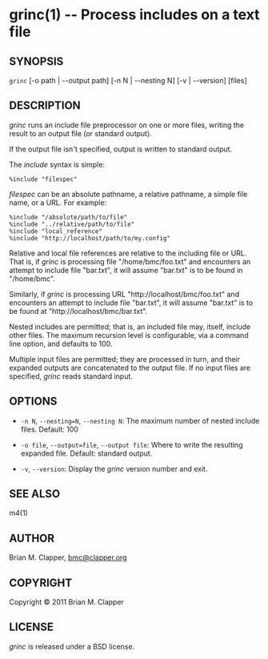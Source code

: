 grinc(1) -- Process includes on a text file
===========================================

## SYNOPSIS

`grinc` \[-o path | --output path\] \[-n N | --nesting N\] \[-v | --version\] \[files\]

## DESCRIPTION

*grinc* runs an include file preprocessor on one or more files, writing the
result to an output file (or standard output).

If the output file isn't specified, output is written to standard output.

The *include* syntax is simple:

    %include "filespec"

*filespec* can be an absolute pathname, a relative pathname, a simple file
name, or a URL. For example:

    %include "/absolute/path/to/file"
    %include "../relative/path/to/file"
    %include "local_reference"
    %include "http://localhost/path/to/my.config"

Relative and local file references are relative to the including file or
URL. That is, if *grinc* is processing file "/home/bmc/foo.txt" and encounters
an attempt to include file "bar.txt", it will assume "bar.txt" is to be
found in "/home/bmc".

Similarly, if *grinc* is processing URL "http://localhost/bmc/foo.txt" and
encounters an attempt to include file "bar.txt", it will assume "bar.txt"
is to be found at "http://localhost/bmc/bar.txt".

Nested includes are permitted; that is, an included file may, itself,
include other files. The maximum recursion level is configurable, via
a command line option, and defaults to 100.

Multiple input files are permitted; they are processed in turn, and their
expanded outputs are concatenated to the output file. If no input files
are specified, *grinc* reads standard input.

## OPTIONS

* `-n N`, `--nesting=N`, `--nesting N`:
  The maximum number of nested include files. Default: 100

* `-o file`, `--output=file`, `--output file`:
  Where to write the resulting expanded file. Default: standard output.

* `-v`, `--version`:
  Display the *grinc* version number and exit.

## SEE ALSO

m4(1)

## AUTHOR

Brian M. Clapper, [bmc@clapper.org](bmc@clapper.org)

## COPYRIGHT

Copyright &copy; 2011 Brian M. Clapper

## LICENSE

*grinc* is released under a BSD license.
